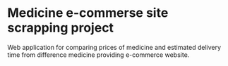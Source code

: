 # Medicine e-commerse site scrapping project
Web application for comparing prices of medicine and estimated delivery time from difference medicine providing e-commerce website.
